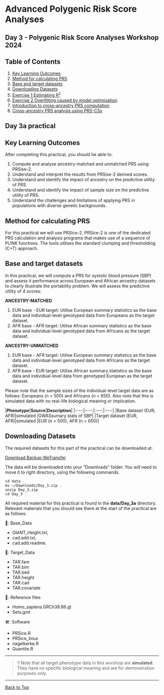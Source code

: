 # Advanced Polygenic Risk Score Analyses

## Day 3 - Polygenic Risk Score Analyses Workshop 2024

## Table of Contents

  1. [Key Learning Outcomes](#Key-learning-outcomes)
  2. [Method for calculating PRS](#Method-for-calculating-PRS)
  3. [Base and target datasets](#Base-and-target-datasets)
  4. [Downloading Datasets](#Downloading-Datasets) 
  5. [Exercise 1 Estimating R<sup>2</sup> ](#exercise-1-estimating-r2)
  6. [Exercise 2 Overfitting caused by model optimisation](#exercise-2-Overfitting-caused-by-model-optimisation)
  7. [Introduction to cross-ancestry PRS computation](#Cross-ancestry-PRS-computation)
  8. [Cross-ancestry PRS analysis using PRS-CSx](#Cross-ancestry-PRS-computation)

     
## Day 3a practical
## Key Learning Outcomes
After completing this practical, you should be able to:
  1. Compute and analyse ancestry-matched and unmatched PRS using PRSise-2.
  2. Understand and interpret the results from PRSise-2 derived scores. 
  3. Understand and identify the impact of ancestry on the predictive utility of PRS.
  4. Understand and identify the impact of sample size on the predictive utility of PRS.
  5. Understand the challenges and limitations of applying PRS in populations with diverse genetic backgrounds.


## Method for calculating PRS
For this practical we will use PRSice-2. PRSice-2 is one of the dedicated PRS calculation and analysis programs that makes use of a sequence of PLINK functions.
The tools utilises the standard clumping and thresholding (C+T) approach.

## Base and target datasets 
In this practical, we will compute a PRS for systolic blood pressure (SBP) and assess it performance across European and African ancestry datasets to clearly illustrate the portability problem. 
We will assess the predictive utility of 4 scores:

**ANCESTRY-MATCHED**
1. EUR base - EUR target: Utilise European summary statistics as the base data and individual-level genotyped data from Europeans as the target dataset. 
2. AFR base - AFR target: Utilise African summary statistics as the base data and individual-level genotyped data from Africans as the target dataset.

**ANCESTRY-UNMATCHED**
1. EUR base - AFR target: Utilise European summary statistics as the base data and individual-level genotyped data from Africans as the target dataset. 
2. AFR base - EUR target: Utilise African summary statistics as the base data and individual-level data from genotyped European as the target dataset.

Please note that the sample sizes of the individual-level target data are as follows: Europeans (n = 500) and Africans (n = 650). 
Also note that this is simulated data with no real-life biological meaning or implication. 


|**Phenotype**|**Source**|**Description**|
|:---:|:---:|:---:|:---:|
|Base dataset (EUR, AFR)|simulated |GWASsumary stats of SBP|
|Target dataset (EUR, AFR)|simulated |EUR (n = 500), AFR (n = 650)| 


## Downloading Datasets

The required datasets for this part of the practical can be downloaded at:       

[Download Backup WeTransfer](https://we.tl/t-YO8YbDjDK7)        

The data will be downloaded into your "Downloads" folder. You will need to move it to right directory, using the following commands.



```
cd data
mv ~/Downloads/Day_3.zip .
unzip Day_3.zip
cd Day_3
```

All required material for this practical is found in the **data/Day_3a** directory. Relevant materials that you should see there at the start of the practical are as follows:

 📂: Base_Data
  - GIANT_Height.txt,
  - cad.add.txt,
  - cad.add.readme.

 📂: Target_Data
  - TAR.fam
  - TAR.bim
  - TAR.bed
  - TAR.height
  - TAR.cad 
  - TAR.covariate
    
  📁: Reference files
   - Homo_sapiens.GRCh38.86.gt
   - Sets.gmt
     
 🛠️: Software
  - PRSice.R 
  - PRSice_linux
  - nagelkerke.R
  - Quantile.R
    
---
> 
> ‼️ Note that all target phenotype data in this worshop are **simulated**. They have no specific biological meaning and are for demonstration purposes only. 
> 
---
<a href="#top">[Back to Top](#table-of-contents)</a>

